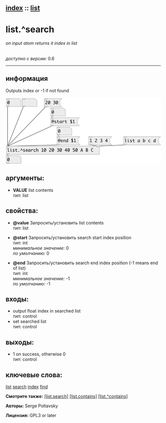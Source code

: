 [index](index.html) :: [list](category_list.html)
---

# list.^search

###### on input atom returns it index in list

*доступно с версии:* 0.6

---


## информация
Outputs index or -1 if not found


[![example](../examples/img/list.%5Esearch.jpg)](../examples/pd/list.%5Esearch.pd)



## аргументы:

* **VALUE**
list contents<br>
_тип:_ list<br>





## свойства:

* **@value** 
Запросить/установить list contents<br>
_тип:_ list<br>

* **@start** 
Запросить/установить search start index position<br>
_тип:_ int<br>
_минимальное значение:_ 0<br>
_по умолчанию:_ 0<br>

* **@end** 
Запросить/установить search end index position (-1 means end of list)<br>
_тип:_ int<br>
_минимальное значение:_ -1<br>
_по умолчанию:_ -1<br>



## входы:

* output float index in searched list<br>
_тип:_ control
* set searched list<br>
_тип:_ control



## выходы:

* 1 on success, otherwise 0<br>
_тип:_ control



## ключевые слова:

[list](keywords/list.html)
[search](keywords/search.html)
[index](keywords/index.html)
[find](keywords/find.html)



**Смотрите также:**
[\[list.search\]](list.search.html)
[\[list.contains\]](list.contains.html)
[\[list.^contains\]](list.%5Econtains.html)




**Авторы:** Serge Poltavsky




**Лицензия:** GPL3 or later





